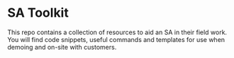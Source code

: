 # SA Toolkit
This repo contains a collection of resources to aid an SA in their field work. You will find code snippets, useful commands and templates for use when demoing and on-site with customers. 